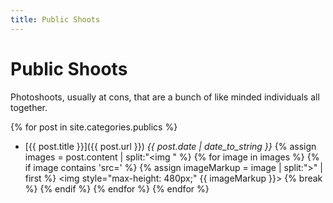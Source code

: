```yaml
---
title: Public Shoots
---
```


# Public Shoots

Photoshoots, usually at cons, that are a bunch of like minded individuals all together.  

{% for post in site.categories.publics %}
* [{{ post.title }}]({{ post.url }}) *{{ post.date | date_to_string }}*
{% assign images = post.content | split:"<img " %}
{% for image in images %}
  {% if image contains 'src=' %}
    {% assign imageMarkup = image | split:">" | first %}
    <img style="max-height: 480px;" {{ imageMarkup }}>
    {% break %}
  {% endif %}
{% endfor %}
{% endfor %}